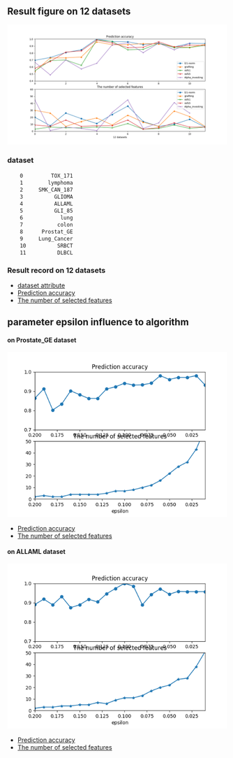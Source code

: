 ## Result figure on 12 datasets
![image](https://github.com/zhonghuawu/design/raw/master/datas/gene/all_result/all.png)

### dataset
        0         TOX_171
        1        lymphoma
        2     SMK_CAN_187
        3          GLIOMA
        4          ALLAML
        5          GLI_85
        6            lung
        7           colon
        8      Prostat_GE
        9     Lung_Cancer
        10          SRBCT
        11          DLBCL

### Result record on 12 datasets
* [dataset attribute](https://github.com/zhonghuawu/design/blob/master/datas/gene/all_result/all_attribute.csv) <br>
* [Prediction accuracy](https://github.com/zhonghuawu/design/blob/master/datas/gene/all_result/all_cls.csv) <br>
* [The number of selected features](https://github.com/zhonghuawu/design/blob/master/datas/gene/all_result/all_nfs.csv)

## parameter epsilon influence to algorithm
#### on Prostate\_GE dataset
![image](https://github.com/zhonghuawu/design/raw/master/datas/gene/all_result/opt_epsilon_on_Prostate_GE.png)
* [Prediction accuracy](https://github.com/zhonghuawu/design/raw/master/datas/gene/all_result/opt_epsilon_on_Prostate_GE_cls.csv)
* [The number of selected features](https://github.com/zhonghuawu/design/raw/master/datas/gene/all_result/opt_epsilon_on_Prostate_GE_nfs.csv)

#### on ALLAML dataset
![image](https://github.com/zhonghuawu/design/raw/master/datas/gene/all_result/opt_epsilon_on_ALLAML.png)
* [Prediction accuracy](https://github.com/zhonghuawu/design/raw/master/datas/gene/all_result/opt_epsilon_on_ALL_AML_cls.csv)
* [The number of selected features](https://github.com/zhonghuawu/design/raw/master/datas/gene/all_result/opt_epsilon_on_ALL_AML_nfs.csv)
